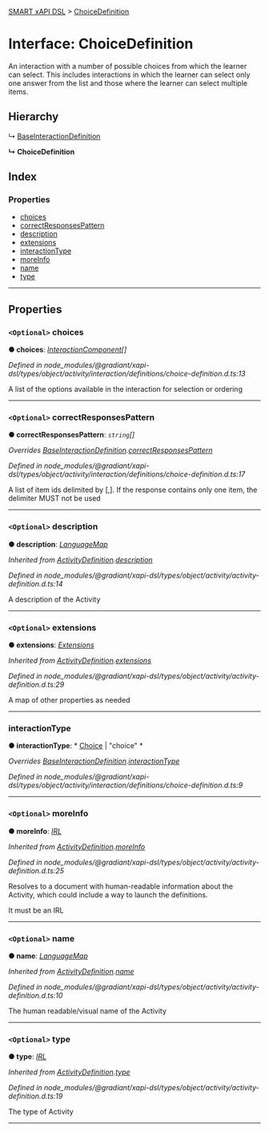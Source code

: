 [SMART xAPI DSL](../README.md) > [ChoiceDefinition](../interfaces/choicedefinition.md)

# Interface: ChoiceDefinition

An interaction with a number of possible choices from which the learner can select. This includes interactions in which the learner can select only one answer from the list and those where the learner can select multiple items.

## Hierarchy

↳  [BaseInteractionDefinition](baseinteractiondefinition.md)

**↳ ChoiceDefinition**

## Index

### Properties

* [choices](choicedefinition.md#choices)
* [correctResponsesPattern](choicedefinition.md#correctresponsespattern)
* [description](choicedefinition.md#description)
* [extensions](choicedefinition.md#extensions)
* [interactionType](choicedefinition.md#interactiontype)
* [moreInfo](choicedefinition.md#moreinfo)
* [name](choicedefinition.md#name)
* [type](choicedefinition.md#type)

---

## Properties

<a id="choices"></a>

### `<Optional>` choices

**● choices**: *[InteractionComponent](interactioncomponent.md)[]*

*Defined in node_modules/@gradiant/xapi-dsl/types/object/activity/interaction/definitions/choice-definition.d.ts:13*

A list of the options available in the interaction for selection or ordering

___
<a id="correctresponsespattern"></a>

### `<Optional>` correctResponsesPattern

**● correctResponsesPattern**: *`string`[]*

*Overrides [BaseInteractionDefinition](baseinteractiondefinition.md).[correctResponsesPattern](baseinteractiondefinition.md#correctresponsespattern)*

*Defined in node_modules/@gradiant/xapi-dsl/types/object/activity/interaction/definitions/choice-definition.d.ts:17*

A list of item ids delimited by \[,\]. If the response contains only one item, the delimiter MUST not be used

___
<a id="description"></a>

### `<Optional>` description

**● description**: *[LanguageMap](languagemap.md)*

*Inherited from [ActivityDefinition](activitydefinition.md).[description](activitydefinition.md#description)*

*Defined in node_modules/@gradiant/xapi-dsl/types/object/activity/activity-definition.d.ts:14*

A description of the Activity

___
<a id="extensions"></a>

### `<Optional>` extensions

**● extensions**: *[Extensions](extensions.md)*

*Inherited from [ActivityDefinition](activitydefinition.md).[extensions](activitydefinition.md#extensions)*

*Defined in node_modules/@gradiant/xapi-dsl/types/object/activity/activity-definition.d.ts:29*

A map of other properties as needed

___
<a id="interactiontype"></a>

###  interactionType

**● interactionType**: * [Choice](../enums/interactiontype.md#choice) &#124; "choice"
*

*Overrides [BaseInteractionDefinition](baseinteractiondefinition.md).[interactionType](baseinteractiondefinition.md#interactiontype)*

*Defined in node_modules/@gradiant/xapi-dsl/types/object/activity/interaction/definitions/choice-definition.d.ts:9*

___
<a id="moreinfo"></a>

### `<Optional>` moreInfo

**● moreInfo**: *[IRL](../#irl)*

*Inherited from [ActivityDefinition](activitydefinition.md).[moreInfo](activitydefinition.md#moreinfo)*

*Defined in node_modules/@gradiant/xapi-dsl/types/object/activity/activity-definition.d.ts:25*

Resolves to a document with human-readable information about the Activity, which could include a way to launch the definitions.

It must be an IRL

___
<a id="name"></a>

### `<Optional>` name

**● name**: *[LanguageMap](languagemap.md)*

*Inherited from [ActivityDefinition](activitydefinition.md).[name](activitydefinition.md#name)*

*Defined in node_modules/@gradiant/xapi-dsl/types/object/activity/activity-definition.d.ts:10*

The human readable/visual name of the Activity

___
<a id="type"></a>

### `<Optional>` type

**● type**: *[IRL](../#irl)*

*Inherited from [ActivityDefinition](activitydefinition.md).[type](activitydefinition.md#type)*

*Defined in node_modules/@gradiant/xapi-dsl/types/object/activity/activity-definition.d.ts:19*

The type of Activity

___

